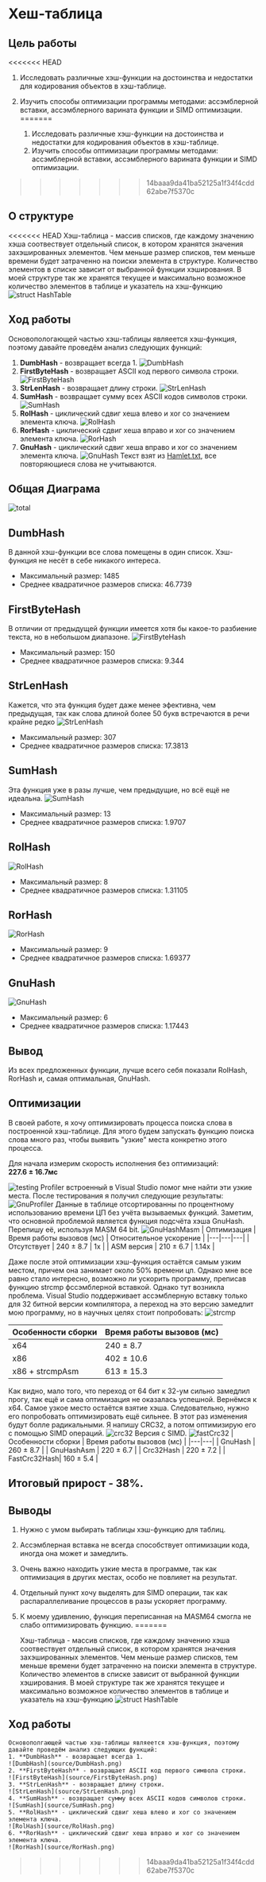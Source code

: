 # Хеш-таблица



## Цель работы
<<<<<<< HEAD
1. Исследовать различные хэш-функции на достоинства и недостатки для кодирования объектов в хэш-таблице.
2. Изучить способы оптимизации программы методами: ассэмблерной вставки, ассэмблерного варината функции и SIMD оптимизации.
=======


    1. Исследовать различные хэш-функции на достоинства и недостатки для кодирования объектов в хэш-таблице.
    2. Изучить способы оптимизации программы методами: ассэмблерной вставки, ассэмблерного варината функции и SIMD оптимизации.
>>>>>>> 14baaa9da41ba52125a1f34f4cdd62abe7f5370c


## О структуре
<<<<<<< HEAD
Хэш-таблица - массив списков, где каждому значению хэша соотвествует отдельный список, в котором хранятся значения захэшированных элементов. Чем меньше размер списков, тем меньше времени будет затраченно на поиски элемента в структуре. Количество элементов в списке зависит от выбранной функции хэширования.
В моей структуре так же хранятся текущее и максимально возможное количество элементов в таблице и указатель на хэш-функцию
![struct HashTable](source/hashtable.jpg)

## Ход работы 
Основопологающей частью хэш-таблицы являеется хэш-функция, поэтому давайте проведём анализ следующих функций:
1. **DumbHash** - возвращает всегда 1.
![DumbHash](source/DumbHash.jpg)
2. **FirstByteHash** - возвращает ASCII код первого символа строки.
![FirstByteHash](source/FirstByteHash.jpg)
3. **StrLenHash** - возвращает длину строки.
![StrLenHash](source/StrLenHash.jpg)
4. **SumHash** - возвращает сумму всех ASCII кодов символов строки.
![SumHash](source/SumHash.jpg)
5. **RolHash** - циклический сдвиг хеша влево и xor со значением элемента ключа.
![RolHash](source/RolHash.jpg)
6. **RorHash** - циклический сдвиг хеша вправо и xor со значением элемента ключа.
![RorHash](source/RorHash.jpg)
7. **GnuHash** - циклический сдвиг хеша вправо и xor со значением элемента ключа.
![GnuHash](source/GnuHash.jpg)
Текст взят из [Hamlet.txt](in/input.txt), все повторяющиеся слова не учитываются.

## Общая Диаграма

![total](diagrams/Total.jpg)

## DumbHash
В данной хэш-функции все слова помещены в один список. Хэш-функция не несёт в себе никакого интереса.
- Максимальный размер: 1485
- Среднее квадратичное размеров списка: 46.7739
## FirstByteHash
В отличии от предыдущей функции имеется хотя бы какое-то разбиение текста, но в небольшом диапазоне.
![FirstByteHash](diagrams/firstByte.jpg)
- Максимальный размер: 150
- Среднее квадратичное размеров списка: 9.344
## StrLenHash
Кажется, что эта функция будет даже менее эфективна, чем предыдущая, так как слова длиной более 50 букв встречаются в речи крайне редко
![StrLenHash](diagrams/LengthHash.jpg)
- Максимальный размер: 307
- Среднее квадратичное размеров списка: 17.3813
## SumHash
Эта функция уже в разы лучше, чем предыдущие, но всё ещё не идеальна.
![SumHash](diagrams/SumHash.jpg)
- Максимальный размер: 13
- Среднее квадратичное размеров списка: 1.9707
## RolHash
![RolHash](diagrams/RolHash.jpg)
- Максимальный размер: 8
- Среднее квадратичное размеров списка: 1.31105
## RorHash
![RorHash](diagrams/RorHash.jpg)
- Максимальный размер: 9
- Среднее квадратичное размеров списка: 1.69377
## GnuHash
![GnuHash](diagrams/GnuHash.jpg)
- Максимальный размер: 6
- Среднее квадратичное размеров списка: 1.17443
## Вывод
Из всех предложенных функции, лучше всего себя показали RolHash, RorHash и, самая оптимальная, GnuHash.
## Оптимизации
В своей работе, я хочу оптимизировать процесса поиска слова в построенной хэш-таблице. Для этого будем запускать функцию поиска слова много раз, чтобы выявить "узкие" места конкретно этого процесса.

Для начала измерим скорость исполнения без оптимизаций:  
**227.6 ± 16.7мс**


![testing](source/testing.jpg)
Profiler встроенный в Visual Studio помог мне найти эти узкие места.
После тестирования я получил следующие результаты:
![GnuProfiler](source/GnuHashProfiler.jpg)
Данные в таблице отсортированны по процентному использованию времени ЦП без учёта вызываемых функций.
Заметим, что основной проблемой является функция подсчёта хэша GnuHash. Перепишу её, используя MASM 64 bit.
![GnuHashMasm](source/GnuHashMasm.png)
|  Оптимизация | Время работы вызовов (мс) | Относительное ускорение |
|---|---|---|
| Отсутствует | 240 ± 8.7 | 1x |
| ASM версия | 210 ± 6.7 | 1.14x |

Даже после этой оптимизации хэш-функция остаётся самым узким местом, причем она занимает около 50% времени цп.
Однако мне все равно стало интересно, возможно ли ускорить программу, преписав функцию strcmp фссэмблерной вставкой. Однако тут возникла проблема. Visual Studio поддерживает ассэмблерную вставку только для 32 битной версии компилятора, а переход на это версию замедлит мою программу, но в научных целях стоит попробовать:
![strcmp](source/strcmpASM.png)

|  Особенности сборки | Время работы вызовов (мс) |
|---|---|
| x64 | 240 ± 8.7 |
| x86 | 402 ± 10.6 |
| x86 + strcmpAsm|  613 ± 15.3 |

Как видно, мало того, что переход от 64 бит к 32-ум сильно замедлил прогу, так ещё и сама оптимизация не оказалась успешной.
Вернёмся к x64.
Самое узкое место остаётся взятие хэша. Следовательно, нужно его попробовать оптимизировать ещё сильнее. В этот раз изменения будут болле радикальными. Я напишу CRC32, а потом оптимизирую его с помощью SIMD операций.
![crc32](source/crc32.png)
Версия с SIMD.
![fastCrc32](source/fastcrc32.png)
|  Особенности сборки | Время работы вызовов (мс) |
|---|---|
| GnuHash | 260 ± 8.7 |
| GnuHashAsm | 220 ± 6.7 |
| Crc32Hash | 220 ± 7.2 |
| FastCrc32Hash| 160 ± 5.4 |
## **Итоговый прирост - 38%.**
## Выводы

1. Нужно с умом выбирать таблицы хэш-функцию для таблиц.
2. Ассэмблерная вставка не всегда способствует оптимизации кода, иногда она может и замедлить.
3. Очень важно находить узкие места в программе, так как оптимизация в других местах, особо не повлияет на результат.
4. Отдельный пункт хочу выделять для SIMD операции, так как распараллеливание процессов в разы ускоряет программу.
5. К моему удивлению, функция переписанная на MASM64 смогла не слабо оптимизировать функцию. 
=======


    Хэш-таблица - массив списков, где каждому значению хэша соотвествует отдельный список, в котором хранятся значения захэшированных элементов. Чем меньше размер списков, тем меньше времени будет затраченно на поиски элемента в структуре. Количество элементов в списке зависит от выбранной функции хэширования.
    В моей структуре так же хранятся текущее и максимально возможное количество элементов в таблице и указатель на хэш-функцию
    ![struct HashTable](source/hashtable.png)
    
    
## Ход работы 
    Основополгающей частью хэш-таблицы являеется хэш-функция, поэтому давайте проведём анализ следующих функций:
    1. **DumbHash** - возвращает всегда 1.
    ![DumbHash](source/DumbHash.png)
    2. **FirstByteHash** - возвращает ASCII код первого символа строки.
    ![FirstByteHash](source/FirstByteHash.png)
    3. **StrLenHash** - возвращает длину строки.
    ![StrLenHash](source/StrLenHash.png)
    4. **SumHash** - возвращает сумму всех ASCII кодов символов строки.
    ![SumHash](source/SumHash.png)
    5. **RolHash** - циклический сдвиг хеша влево и xor со значением элемента ключа.
    ![RolHash](source/RolHash.png)
    6. **RorHash** - циклический сдвиг хеша вправо и xor со значением элемента ключа.
    ![RorHash](source/RorHash.png)
>>>>>>> 14baaa9da41ba52125a1f34f4cdd62abe7f5370c
